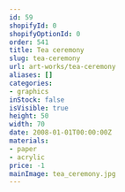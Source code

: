 ```yaml
---
id: 59
shopifyId: 0
shopifyOptionId: 0
order: 541
title: Tea ceremony
slug: tea-ceremony
url: art-works/tea-ceremony
aliases: []
categories:
- graphics
inStock: false
isVisible: true
height: 50
width: 70
date: 2008-01-01T00:00:00Z
materials:
- paper
- acrylic
price: -1
mainImage: tea_ceremony.jpg
---
```

